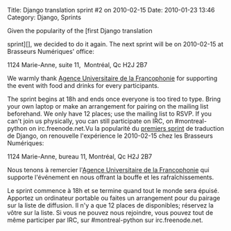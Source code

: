 Title: Django translation sprint #2 on 2010-02-15
Date: 2010-01-23 13:46
Category: Django, Sprints

<!--:en-->Given the popularity of the [first Django translation
sprint][], we decided to do it again. The next sprint will be on
2010-02-15 at Brasseurs Numériques' office:

1124 Marie-Anne, suite 11,  Montréal, Qc H2J 2B7

We warmly thank [Agence Universitaire de la Francophonie][] for
supporting the event with food and drinks for every participants.

The sprint begins at 18h and ends once everyone is too tired to type.
Bring your own laptop or make an arrangement for pairing on the mailing
list beforehand. We only have 12 places; use the mailing list to RSVP.
If you can't join us physically, you can still participate on IRC, on
\#montreal-python on irc.freenode.net.<!--:--><!--:fr-->Vu la popularité
du [premiers sprint][] de traduction de Django, on renouvelle
l'expérience le 2010-02-15 chez les Brasseurs Numériques:

1124 Marie-Anne, bureau 11, Montréal, Qc H2J 2B7

Nous tenons à remercier l'[Agence Universitaire de la Francophonie][]
qui supporte l'événement en nous offrant la bouffe et les
rafraîchissements.

Le sprint commence à 18h et se termine quand tout le monde sera épuisé.
Apportez un ordinateur portable ou faites un arrangement pour du pairage
sur la liste de diffusion. Il n'y a que 12 places de disponibles;
réservez la vôtre sur la liste. Si vous ne pouvez nous rejoindre, vous
pouvez tout de même participer par IRC, sur \#montreal-python sur
irc.freenode.net.<!--:-->

  [first Django translation sprint]: http://montrealpython.org/2010/01/15/django-translation-sprint-on-2010-01-18/
  [Agence Universitaire de la Francophonie]: http://www.auf.org/
  [premiers sprint]: http://montrealpython.org/fr/2010/01/15/django-translation-sprint-on-2010-01-18/
